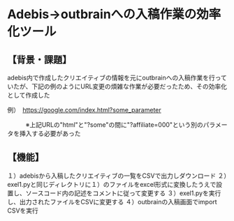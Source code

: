 <h1>Adebis→outbrainへの入稿作業の効率化ツール</h1>

<h2>【背景・課題】</h2>

adebis内で作成したクリエイティブの情報を元にoutbrainへの入稿作業を行っていたが、下記の例のようにURL変更の煩雑な作業が必要だったため、その効率化として作成した

例）　https://google.com/index.html?some_parameter

　　　※上記URLの"html"と"?some"の間に"?affiliate=000"という別のパラメータを挿入する必要があった

<h2>【機能】</h2>

１）adebisから入稿したクリエイティブの一覧をCSVで出力しダウンロード
２）exel1.pyと同じディレクトリに１）のファイルをexcel形式に変換したうえで設置し、ソースコード内の記述をコメントに従って変更する
３）exel1.pyを実行し、出力されたファイルをCSVに変更する
４）outbrainの入稿画面でimport CSVを実行
